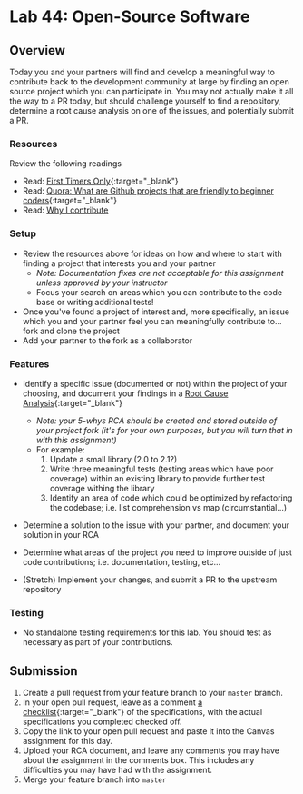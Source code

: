 # Lab 44: Open-Source Software

## Overview

Today you and your partners will find and develop a meaningful way to contribute back to the development community at large by finding an open source project which you can participate in. You may not actually make it all the way to a PR today, but should challenge yourself to find a repository, determine a root cause analysis on one of the issues, and potentially submit a PR. 

### Resources
Review the following readings 

- Read: [First Timers Only](https://www.firsttimersonly.com/){:target="_blank"}
- Read: [Quora: What are Github projects that are friendly to beginner coders](https://www.quora.com/What-are-GitHub-projects-that-are-friendly-to-beginner-coders){:target="_blank"}
- Read: [Why I contribute](https://www.intopalo.com/blog/2017-11-28-why-i-contribute-to-oss/)

### Setup
- Review the resources above for ideas on how and where to start with finding a project that interests you and your partner
    - *Note: Documentation fixes are not acceptable for this assignment unless approved by your instructor*
    - Focus your search on areas which you can contribute to the code base or writing additional tests!
- Once you've found a project of interest and, more specifically, an issue which you and your partner feel you can meaningfully contribute to... fork and clone the project
- Add your partner to the fork as a collaborator

### Features
- Identify a specific issue (documented or not) within the project of your choosing, and document your findings in a [Root Cause Analysis](https://en.wikipedia.org/wiki/5_Whys){:target="_blank"}
    - *Note: your 5-whys RCA should be created and stored outside of your project fork (it's for your own purposes, but you will turn that in with this assignment)*
    - For example:
        1. Update a small library (2.0 to 2.1?)
        2. Write three meaningful tests (testing areas which have poor coverage) within an existing library to provide further test coverage withing the library
        3. Identify an area of code which could be optimized by refactoring the codebase; i.e. list comprehension vs map (circumstantial...)
- Determine a solution to the issue with your partner, and document your solution in your RCA
- Determine what areas of the project you need to improve outside of just code contributions; i.e. documentation, testing, etc...

- (Stretch) Implement your changes, and submit a PR to the upstream repository

### Testing
- No standalone testing requirements for this lab. You should test as necessary as part of your contributions.

## Submission
1. Create a pull request from your feature branch to your `master` branch.
2. In your open pull request, leave as a comment [a checklist](https://github.com/blog/1825-task-lists-in-all-markdown-documents){:target="_blank"} of the specifications, with the actual specifications you completed checked off.
3. Copy the link to your open pull request and paste it into the Canvas assignment for this day.
4. Upload your RCA document, and leave any comments you may have about the assignment in the comments box. This includes any difficulties you may have had with the assignment.
5. Merge your feature branch into `master`